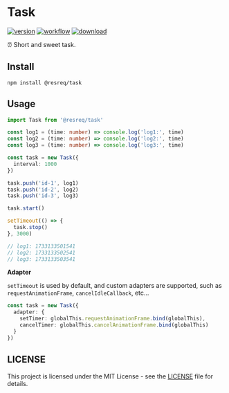 # Task

[![version](https://img.shields.io/github/v/release/molvqingtai/task)](https://www.npmjs.com/package/@resreq/task) [![workflow](https://github.com/molvqingtai/task/actions/workflows/ci.yml/badge.svg)](https://github.com/molvqingtai/task/actions) [![download](https://img.shields.io/npm/dt/@resreq/task)](https://www.npmjs.com/package/@resreq/task)

⏰ Short and sweet task.

## Install

```shell
npm install @resreq/task
```

## Usage

```typescript
import Task from '@resreq/task'

const log1 = (time: number) => console.log('log1:', time)
const log2 = (time: number) => console.log('log2:', time)
const log3 = (time: number) => console.log('log3:', time)

const task = new Task({
  interval: 1000
})

task.push('id-1', log1)
task.push('id-2', log2)
task.push('id-3', log3)

task.start()

setTimeout(() => {
  task.stop()
}, 3000)

// log1: 1733133501541
// log2: 1733133502541
// log3: 1733133503541
```

**Adapter**

`setTimeout` is used by default, and custom adapters are supported, such as `requestAnimationFrame`, `cancelIdleCallback`, etc...

```typescript
const task = new Task({
  adapter: {
    setTimer: globalThis.requestAnimationFrame.bind(globalThis),
    cancelTimer: globalThis.cancelAnimationFrame.bind(globalThis)
  }
})
```

## LICENSE

This project is licensed under the MIT License - see the [LICENSE](https://github.com/molvqingtai/task/blob/main/LICENSE) file for details.

